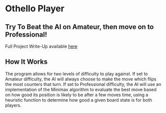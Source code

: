 # Othello Player
## Try To Beat the AI on Amateur, then move on to Professional!
Full Project Write-Up available [here](https://github.com/SJVenable/OthelloPlayer/blob/master/Othello%20Player%20Project%20Write-Up.docx)

## How It Works
The program allows for two levels of difficulty to play against. If set to Amateur difficulty, the AI will always choose to make the move which flips the most counters that turn.
If set to Professional difficulty, the AI will use an implementation of the Minimax algorithm to evaluate the best move based on how good its position is likely to be after a few 
moves time, using a heuristic function to determine how good a given board state is for both players.
